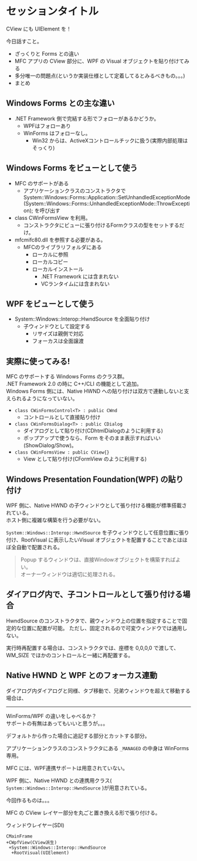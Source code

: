 ﻿# セッションタイトル

CView にも UIElement を！

今日話すこと。

* ざっくりと Forms との違い
* MFC アプリの CView 部分に、WPF の Visual オブジェクトを貼り付けてみる
* 多分唯一の問題点(というか実装仕様として定着してるとみるべきもの。。。)
* まとめ

## Windows Forms との主な違い

* .NET Framework 側で完結する形でフォローがあるかどうか。
  * WPFはフォローあり
  * WinForms はフォローなし。
    * Win32 からは、ActiveXコントロールチックに扱う(実際内部処理はそっくり)

## Windows Forms をビューとして使う

* MFC のサポートがある
  * アプリケーションクラスのコンストラクタで System::Windows::Forms::Application::SetUnhandledExceptionMode(System::Windows::Forms::UnhandledExceptionMode::ThrowException); を呼び出す
* class CWinFormsView を利用。
  * コンストラクタにビューに張り付けるFormクラスの型をセットするだけ。
* mfcmifc80.dll を参照する必要がある。
  * MFCのライブラリフォルダにある
    * ローカルに参照
    * ローカルコピー
    * ローカルインストール
      * .NET Framework には含まれない
      * VCランタイムには含まれない

## WPF をビューとして使う

* System::Windows::Interop::HwndSource を全面貼り付け
  * 子ウィンドウとして設定する
    * リサイズは親側で対応
    * フォーカスは全面譲渡

## 実際に使ってみる!

MFC のサポートする Windows Forms のクラス群。  
.NET Framework 2.0 の時に C++/CLI の機能として追加。  
Windows Forms 側には、Native HWND への貼り付けは双方で連動しないと支えられるようになっていない。

* `class CWinFormsControl<T> : public CWnd`
  * コントロールとして直接貼り付け
* `class CWinFormsDialog<T> : public CDialog`
  * ダイアログとして貼り付け(CDhtmlDialogのように利用する)
  * ポップアップで使うなら、Form をそのまま表示すればいい(ShowDialog/Show)。
* `class CWinFormsView : public CView{}`
  * View として貼り付け(CFormView のように利用する)

## Windows Presentation Foundation(WPF) の貼り付け

WPF 側に、Native HWND の子ウィンドウとして張り付ける機能が標準搭載されている。  
ホスト側に複雑な構築を行う必要がない。

`System::Windows::Interop::HwndSource` を子ウィンドウとして任意位置に張り付け、RootVisual に表示したいVisual オブジェクトを配置することであとはほぼ全自動で配置される。

> Popup するウィンドウは、直接Windowオブジェクトを構築すればよい。  
> オーナーウィンドウは適切に処理される。

## ダイアログ内で、子コントロールとして張り付ける場合

HwndSource のコンストラクタで、親ウィンドウ上の位置を指定することで固定的な位置に配置が可能。
ただし、固定されるので可変ウィンドウでは通用しない。

実行時再配置する場合は、コンストラクタでは、座標を 0,0,0,0 で渡して、WM_SIZE でほかのコントロールと一緒に再配置する。


## Native HWND と WPF とのフォーカス連動

ダイアログ内ダイアログと同様、タブ移動で、兄弟ウィンドウを超えて移動する場合は、



---
WinForms/WPF の違いをしゃべるか？  
サポートの有無はあってもいいと思うが。。。

デフォルトから作った場合に追記する部分とカットする部分。

アプリケーションクラスのコンストラクタにある `_MANAGED` の中身は WinForms 専用。


MFC には、WPF連携サポートは用意されていない。

WPF 側に、Native HWND との連携用クラス( `System::Windows::Interop::HwndSource` )が用意されている。

今回作るものは。。。

MFC の CView レイヤー部分を丸ごと置き換える形で張り付ける。

ウィンドウレイヤー(SDI)

```Text
CMainFrame
+CWpfView(CView派生)
 +System::Windows::Interop::HwndSource
  +RootVisual(UIElement)
```


